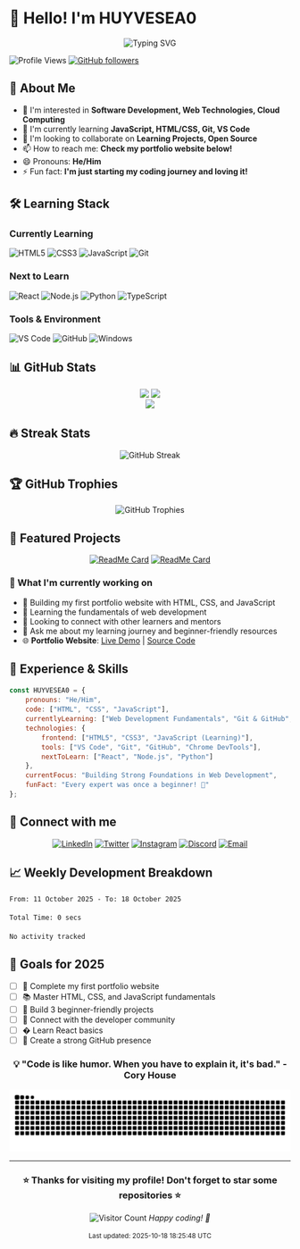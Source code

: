 # 👋 Hello! I'm HUYVESEA0

<div align="center">
  <img src="https://readme-typing-svg.herokuapp.com?font=Fira+Code&pause=1000&color=36BCF7&width=435&lines=Aspiring+Developer;Always+learning+new+things;Building+my+coding+journey!;Let's+code+together!" alt="Typing SVG" />
</div>

![Profile Views](https://komarev.com/ghpvc/?username=HUYVESEA0&color=blue)
[![GitHub followers](https://img.shields.io/github/followers/HUYVESEA0?label=Follow&style=social)](https://github.com/HUYVESEA0)

## 🚀 About Me
- 👀 I'm interested in **Software Development, Web Technologies, Cloud Computing**
- 🌱 I'm currently learning **JavaScript, HTML/CSS, Git, VS Code**
- 💞️ I'm looking to collaborate on **Learning Projects, Open Source**
- 📫 How to reach me: **Check my portfolio website below!**
- 😄 Pronouns: **He/Him**
- ⚡ Fun fact: **I'm just starting my coding journey and loving it!**

## 🛠️ Learning Stack

### Currently Learning
![HTML5](https://img.shields.io/badge/-HTML5-E34F26?style=for-the-badge&logo=html5&logoColor=white)
![CSS3](https://img.shields.io/badge/-CSS3-1572B6?style=for-the-badge&logo=css3&logoColor=white)
![JavaScript](https://img.shields.io/badge/-JavaScript-F7DF1E?style=for-the-badge&logo=javascript&logoColor=black)
![Git](https://img.shields.io/badge/-Git-F05032?style=for-the-badge&logo=git&logoColor=white)

### Next to Learn
![React](https://img.shields.io/badge/-React-61DAFB?style=for-the-badge&logo=react&logoColor=black)
![Node.js](https://img.shields.io/badge/-Node.js-339933?style=for-the-badge&logo=node.js&logoColor=white)
![Python](https://img.shields.io/badge/-Python-3776AB?style=for-the-badge&logo=python&logoColor=white)
![TypeScript](https://img.shields.io/badge/-TypeScript-3178C6?style=for-the-badge&logo=typescript&logoColor=white)

### Tools & Environment
![VS Code](https://img.shields.io/badge/-VS_Code-007ACC?style=for-the-badge&logo=visual-studio-code&logoColor=white)
![GitHub](https://img.shields.io/badge/-GitHub-181717?style=for-the-badge&logo=github&logoColor=white)
![Windows](https://img.shields.io/badge/-Windows-0078D6?style=for-the-badge&logo=windows&logoColor=white)

## 📊 GitHub Stats

<div align="center">
  <img height="180em" src="https://github-readme-stats.vercel.app/api?username=HUYVESEA0&show_icons=true&theme=tokyonight&include_all_commits=true&count_private=true"/>
  <img height="180em" src="https://github-readme-stats.vercel.app/api/top-langs/?username=HUYVESEA0&layout=compact&langs_count=7&theme=tokyonight"/>
</div>

<div align="center">
  <img src="https://github-readme-activity-graph.vercel.app/graph?username=HUYVESEA0&theme=tokyo-night"/>
</div>

## 🔥 Streak Stats

<div align="center">
  <img src="https://github-readme-streak-stats.herokuapp.com/?user=HUYVESEA0&theme=tokyonight" alt="GitHub Streak"/>
</div>

## 🏆 GitHub Trophies

<div align="center">
  <img src="https://github-profile-trophy.vercel.app/?username=HUYVESEA0&theme=tokyonight&no-frame=false&no-bg=false&margin-w=4" alt="GitHub Trophies"/>
</div>

## 🌟 Featured Projects

<div align="center">
  
[![ReadMe Card](https://github-readme-stats.vercel.app/api/pin/?username=HUYVESEA0&repo=portfolio-website&theme=tokyonight)](https://github.com/HUYVESEA0/portfolio-website)
[![ReadMe Card](https://github-readme-stats.vercel.app/api/pin/?username=HUYVESEA0&repo=Portfolio&theme=tokyonight)](https://github.com/HUYVESEA0/Portfolio)

</div>

### 🚀 What I'm currently working on
- 🔭 Building my first portfolio website with HTML, CSS, and JavaScript
- 🌱 Learning the fundamentals of web development
- 👯 Looking to connect with other learners and mentors
- 💬 Ask me about my learning journey and beginner-friendly resources
- 🌐 **Portfolio Website**: [Live Demo](https://huyvesea0.github.io/portfolio-website) | [Source Code](https://github.com/HUYVESEA0/portfolio-website)

## 💼 Experience & Skills

```javascript
const HUYVESEA0 = {
    pronouns: "He/Him",
    code: ["HTML", "CSS", "JavaScript"],
    currentlyLearning: ["Web Development Fundamentals", "Git & GitHub", "Responsive Design"],
    technologies: {
        frontend: ["HTML5", "CSS3", "JavaScript (Learning)"],
        tools: ["VS Code", "Git", "GitHub", "Chrome DevTools"],
        nextToLearn: ["React", "Node.js", "Python"]
    },
    currentFocus: "Building Strong Foundations in Web Development",
    funFact: "Every expert was once a beginner! 🌱"
};
```

## 🤝 Connect with me

<div align="center">
  
[![LinkedIn](https://img.shields.io/badge/LinkedIn-0077B5?style=for-the-badge&logo=linkedin&logoColor=white)](your-linkedin-url)
[![Twitter](https://img.shields.io/badge/Twitter-1DA1F2?style=for-the-badge&logo=twitter&logoColor=white)](your-twitter-url)
[![Instagram](https://img.shields.io/badge/Instagram-E4405F?style=for-the-badge&logo=instagram&logoColor=white)](your-instagram-url)
[![Discord](https://img.shields.io/badge/Discord-7289DA?style=for-the-badge&logo=discord&logoColor=white)](your-discord-url)
[![Email](https://img.shields.io/badge/Gmail-D14836?style=for-the-badge&logo=gmail&logoColor=white)](mailto:your-email@example.com)

</div>

## 📈 Weekly Development Breakdown

<!--START_SECTION:waka-->

```txt
From: 11 October 2025 - To: 18 October 2025

Total Time: 0 secs

No activity tracked
```

<!--END_SECTION:waka-->

## 🎯 Goals for 2025

- [ ] 🌟 Complete my first portfolio website
- [ ] 📚 Master HTML, CSS, and JavaScript fundamentals  
- [ ] 🚀 Build 3 beginner-friendly projects
- [ ] 🤝 Connect with the developer community
- [ ] � Learn React basics
- [ ] 💼 Create a strong GitHub presence

<div align="center">
  
### 💡 "Code is like humor. When you have to explain it, it's bad." - Cory House

![Snake animation](https://github.com/HUYVESEA0/HUYVESEA0/blob/output/github-contribution-grid-snake.svg)

</div>

---

<div align="center">
  <h3>⭐️ Thanks for visiting my profile! Don't forget to star some repositories ⭐️</h3>
  
  ![Visitor Count](https://profile-counter.glitch.me/HUYVESEA0/count.svg)
    <i>Happy coding! 🚀</i>
  
  <p><small>Last updated: 2025-10-18 18:25:48 UTC
</div>

